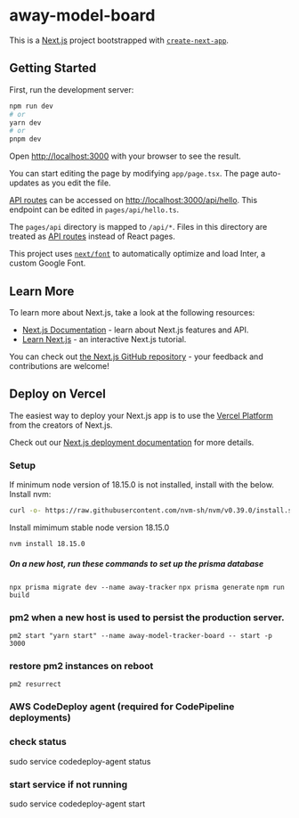 # away-model-board
This is a [Next.js](https://nextjs.org/) project bootstrapped with [`create-next-app`](https://github.com/vercel/next.js/tree/canary/packages/create-next-app).

## Getting Started

First, run the development server:

```bash
npm run dev
# or
yarn dev
# or
pnpm dev
```

Open [http://localhost:3000](http://localhost:3000) with your browser to see the result.

You can start editing the page by modifying `app/page.tsx`. The page auto-updates as you edit the file.

[API routes](https://nextjs.org/docs/api-routes/introduction) can be accessed on [http://localhost:3000/api/hello](http://localhost:3000/api/hello). This endpoint can be edited in `pages/api/hello.ts`.

The `pages/api` directory is mapped to `/api/*`. Files in this directory are treated as [API routes](https://nextjs.org/docs/api-routes/introduction) instead of React pages.

This project uses [`next/font`](https://nextjs.org/docs/basic-features/font-optimization) to automatically optimize and load Inter, a custom Google Font.

## Learn More

To learn more about Next.js, take a look at the following resources:

- [Next.js Documentation](https://nextjs.org/docs) - learn about Next.js features and API.
- [Learn Next.js](https://nextjs.org/learn) - an interactive Next.js tutorial.

You can check out [the Next.js GitHub repository](https://github.com/vercel/next.js/) - your feedback and contributions are welcome!

## Deploy on Vercel

The easiest way to deploy your Next.js app is to use the [Vercel Platform](https://vercel.com/new?utm_medium=default-template&filter=next.js&utm_source=create-next-app&utm_campaign=create-next-app-readme) from the creators of Next.js.

Check out our [Next.js deployment documentation](https://nextjs.org/docs/deployment) for more details.

### Setup
If minimum node version of 18.15.0 is not installed, install with the below. 
Install nvm: 
```bash
curl -o- https://raw.githubusercontent.com/nvm-sh/nvm/v0.39.0/install.sh | bash
```
Install mimimum stable node version 18.15.0
```bash
nvm install 18.15.0
```

##### On a new host, run these commands to set up the prisma database
```npx prisma migrate dev --name away-tracker```
```npx prisma generate```
```npm run build```

### pm2 when a new host is used to persist the production server.
`pm2 start "yarn start" --name away-model-tracker-board -- start -p 3000`
### restore pm2 instances on reboot
`pm2 resurrect`

### AWS CodeDeploy agent (required for CodePipeline deployments)
### check status
sudo service codedeploy-agent status
### start service if not running
sudo service codedeploy-agent start
